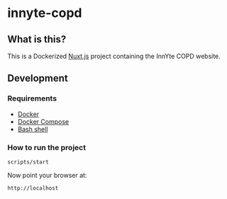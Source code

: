 # innyte-copd

## What is this?

This is a Dockerized [Nuxt.js](https://nuxtjs.org) project containing the InnYte COPD website.

## Development

### Requirements

- [Docker](https://docs.docker.com/engine/install/)
- [Docker Compose](https://docs.docker.com/compose/install/)
- [Bash shell](https://www.gnu.org/software/bash/) 

### How to run the project

```
scripts/start
```

Now point your browser at:

```
http://localhost
```
